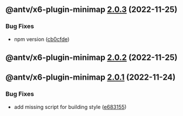## @antv/x6-plugin-minimap [2.0.3](https://github.com/antvis/x6/compare/@antv/x6-plugin-minimap@2.0.2...@antv/x6-plugin-minimap@2.0.3) (2022-11-25)


### Bug Fixes

* npm version ([cb0cfde](https://github.com/antvis/x6/commit/cb0cfdeb4dbe8858569e6899db08ccb9ab8ba4e7))

## @antv/x6-plugin-minimap [2.0.2](https://github.com/antvis/x6/compare/@antv/x6-plugin-minimap@2.0.1...@antv/x6-plugin-minimap@2.0.2) (2022-11-25)

## @antv/x6-plugin-minimap [2.0.1](https://github.com/antvis/x6/compare/@antv/x6-plugin-minimap@2.0.0...@antv/x6-plugin-minimap@2.0.1) (2022-11-24)


### Bug Fixes

* add missing script for building style ([e683155](https://github.com/antvis/x6/commit/e68315528a202cbc5a9ad256d168943e001d7116))
